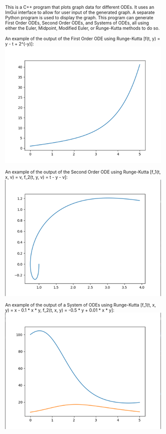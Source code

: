 This is a C++ program that plots graph data for different ODEs. It uses an ImGui interface to allow for user input of the generated graph. A separate Python program is used to display the graph. This program can generate First Order ODEs, Second Order ODEs, and Systems of ODEs, all using either the Euler, Midpoint, Modified Euler, or Runge-Kutta methods to do so.<br><br>
An example of the output of the First Order ODE using Runge-Kutta [f(t, y) = y - t + 2^(-y)]:<br>
<img src="https://github.com/Jaganmati/codesamples/blob/main/OrdinaryDifferentialEquations/images/FirstODE.png"/><br><br>
An example of the output of the Second Order ODE using Runge-Kutta [f_1(t, x, v) = v, f_2(t, y, v) = t - y - v]:<br>
<img src="https://github.com/Jaganmati/codesamples/blob/main/OrdinaryDifferentialEquations/images/SecondODE.png"/><br><br>
An example of the output of a System of ODEs using Runge-Kutta [f_1(t, x, y) = x - 0.1 * x * y, f_2(t, x, y) = -0.5 * y + 0.01 * x * y]:<br>
<img src="https://github.com/Jaganmati/codesamples/blob/main/OrdinaryDifferentialEquations/images/SystemODE.png"/>
